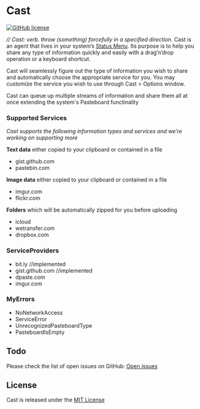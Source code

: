 # Cast 

[![GitHub license](https://img.shields.io/badge/license-MIT-blue.svg)](https://github.com/lfaoro/Cast/blob/master/LICENSE.md)

*// Cast: verb. throw (something) forcefully in a specified direction.*
Cast is an agent that lives in your system’s 
[Status Menu](https://support.apple.com/en-mt/HT201956).
Its purpose is to help you share any type of information quickly and easily with a drag’n’drop
operation or a keyboard shortcut.

Cast will seamlessly figure out the type of information you wish to share and
automatically choose the appropriate service for you. You may customize the
service you wish to use through Cast > Options window.

Cast can queue up multiple streams of information and share them all at once 
extending the system's Pasteboard functinality 

### Supported Services 
*Cast supports the following information types and services and we’re working on
supporting more*

**Text data** either copied to your clipboard or contained in a file
- gist.github.com
- pastebin.com

**Image data** either copied to your clipboard or contained in a file  
- imgur.com
- flickr.com

**Folders** which will be automatically zipped for you before uploading 
- icloud
- wetransfer.com
- dropbox.com

### ServiceProviders
- bit.ly //implemented  
- gist.github.com //implemented  
- dpaste.com  
- imgur.com

### MyErrors  
* NoNetworkAccess  
* ServiceError  
* UnrecognizedPasteboardType  
* PasteboardIsEmpty

## Todo
Please check the list of open issues on GitHub: 
[Open issues](<https://github.com/lfaoro/Cast/issues>)

## License
Cast is released under the 
[MIT License](<LICENSE.md>)
